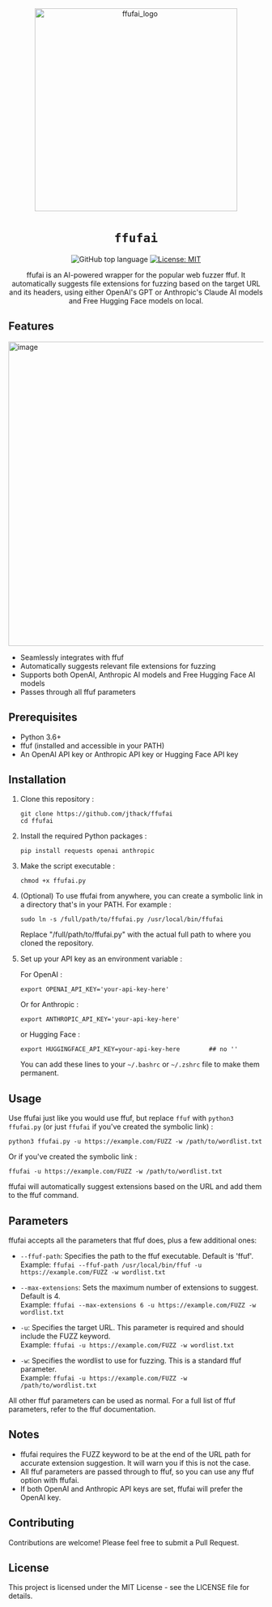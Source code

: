 <div align="center">

<img src="https://github.com/user-attachments/assets/1f9ce2d7-8f9d-4746-bad4-acfccad74900" alt="ffufai_logo" width="400">

# `ffufai`

![GitHub top language](https://img.shields.io/github/languages/top/jthack/ffufai)
[![License: MIT](https://img.shields.io/badge/License-MIT-green.svg)](https://opensource.org/licenses/MIT)

<p class="align center">

ffufai is an AI-powered wrapper for the popular web fuzzer ffuf. It automatically suggests file extensions for fuzzing based on the target URL and its headers, using either OpenAI's GPT or Anthropic's Claude AI models and Free Hugging Face models on local.

</p>

</div>

## Features
<img width="600  " alt="image" src="https://github.com/user-attachments/assets/0384d4f0-3a07-48d9-9805-ea1e76b6b693">

- Seamlessly integrates with ffuf
- Automatically suggests relevant file extensions for fuzzing
- Supports both OpenAI, Anthropic AI models and Free Hugging Face AI models 
- Passes through all ffuf parameters

## Prerequisites

- Python 3.6+
- ffuf (installed and accessible in your PATH)
- An OpenAI API key or Anthropic API key or Hugging Face API key 

## Installation

1. Clone this repository :
   ```
   git clone https://github.com/jthack/ffufai
   cd ffufai
   ```

2. Install the required Python packages :
   ```
   pip install requests openai anthropic
   ```

3. Make the script executable :
   ```
   chmod +x ffufai.py
   ```

4. (Optional) To use ffufai from anywhere, you can create a symbolic link in a directory that's in your PATH. For example :
   ```
   sudo ln -s /full/path/to/ffufai.py /usr/local/bin/ffufai
   ```
   Replace "/full/path/to/ffufai.py" with the actual full path to where you cloned the repository.

5. Set up your API key as an environment variable :

   For OpenAI :
   ```
   export OPENAI_API_KEY='your-api-key-here'
   ```
   Or for Anthropic :
   ```
   export ANTHROPIC_API_KEY='your-api-key-here'
   ```
   or Hugging Face :
   ```
   export HUGGINGFACE_API_KEY=your-api-key-here        ## no '' 
   ```
   
   You can add these lines to your `~/.bashrc` or `~/.zshrc` file to make them permanent.

## Usage

Use ffufai just like you would use ffuf, but replace `ffuf` with `python3 ffufai.py` (or just `ffufai` if you've created the symbolic link) :

```
python3 ffufai.py -u https://example.com/FUZZ -w /path/to/wordlist.txt
```

Or if you've created the symbolic link :

```
ffufai -u https://example.com/FUZZ -w /path/to/wordlist.txt
```

ffufai will automatically suggest extensions based on the URL and add them to the ffuf command.

## Parameters

ffufai accepts all the parameters that ffuf does, plus a few additional ones:

- `--ffuf-path`: Specifies the path to the ffuf executable. Default is 'ffuf'.  
  Example: `ffufai --ffuf-path /usr/local/bin/ffuf -u https://example.com/FUZZ -w wordlist.txt`

- `--max-extensions`: Sets the maximum number of extensions to suggest. Default is 4.  
  Example: `ffufai --max-extensions 6 -u https://example.com/FUZZ -w wordlist.txt`

- `-u`: Specifies the target URL. This parameter is required and should include the FUZZ keyword.  
  Example: `ffufai -u https://example.com/FUZZ -w wordlist.txt`

- `-w`: Specifies the wordlist to use for fuzzing. This is a standard ffuf parameter.  
  Example: `ffufai -u https://example.com/FUZZ -w /path/to/wordlist.txt`

All other ffuf parameters can be used as normal. For a full list of ffuf parameters, refer to the ffuf documentation.

## Notes

- ffufai requires the FUZZ keyword to be at the end of the URL path for accurate extension suggestion. It will warn you if this is not the case.
- All ffuf parameters are passed through to ffuf, so you can use any ffuf option with ffufai.
- If both OpenAI and Anthropic API keys are set, ffufai will prefer the OpenAI key.


## Contributing

Contributions are welcome! Please feel free to submit a Pull Request.

## License

This project is licensed under the MIT License - see the LICENSE file for details.
